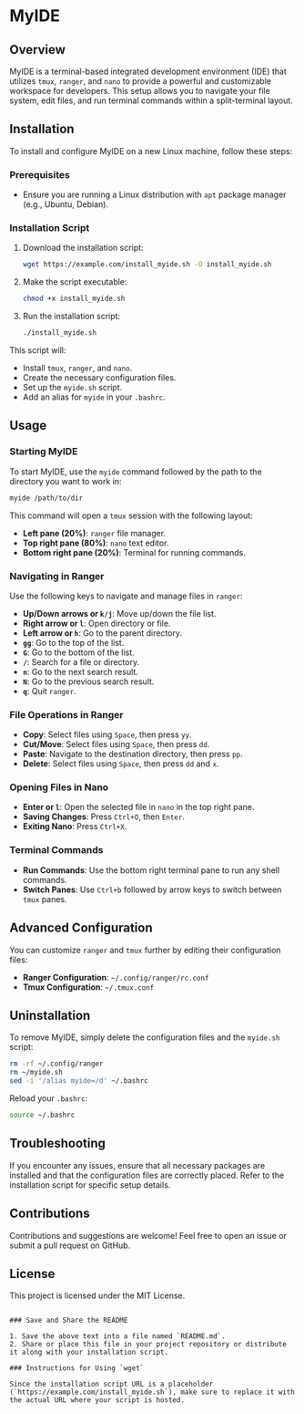 # MyIDE

## Overview

MyIDE is a terminal-based integrated development environment (IDE) that utilizes `tmux`, `ranger`, and `nano` to provide a powerful and customizable workspace for developers. This setup allows you to navigate your file system, edit files, and run terminal commands within a split-terminal layout.

## Installation

To install and configure MyIDE on a new Linux machine, follow these steps:

### Prerequisites

- Ensure you are running a Linux distribution with `apt` package manager (e.g., Ubuntu, Debian).

### Installation Script

1. Download the installation script:

    ```sh
    wget https://example.com/install_myide.sh -O install_myide.sh
    ```

2. Make the script executable:

    ```sh
    chmod +x install_myide.sh
    ```

3. Run the installation script:

    ```sh
    ./install_myide.sh
    ```

This script will:
- Install `tmux`, `ranger`, and `nano`.
- Create the necessary configuration files.
- Set up the `myide.sh` script.
- Add an alias for `myide` in your `.bashrc`.

## Usage

### Starting MyIDE

To start MyIDE, use the `myide` command followed by the path to the directory you want to work in:

```sh
myide /path/to/dir
```

This command will open a `tmux` session with the following layout:
- **Left pane (20%)**: `ranger` file manager.
- **Top right pane (80%)**: `nano` text editor.
- **Bottom right pane (20%)**: Terminal for running commands.

### Navigating in Ranger

Use the following keys to navigate and manage files in `ranger`:

- **Up/Down arrows or `k/j`**: Move up/down the file list.
- **Right arrow or `l`**: Open directory or file.
- **Left arrow or `h`**: Go to the parent directory.
- **`gg`**: Go to the top of the list.
- **`G`**: Go to the bottom of the list.
- **`/`**: Search for a file or directory.
- **`n`**: Go to the next search result.
- **`N`**: Go to the previous search result.
- **`q`**: Quit `ranger`.

### File Operations in Ranger

- **Copy**: Select files using `Space`, then press `yy`.
- **Cut/Move**: Select files using `Space`, then press `dd`.
- **Paste**: Navigate to the destination directory, then press `pp`.
- **Delete**: Select files using `Space`, then press `dd` and `x`.

### Opening Files in Nano

- **Enter or `l`**: Open the selected file in `nano` in the top right pane.
- **Saving Changes**: Press `Ctrl+O`, then `Enter`.
- **Exiting Nano**: Press `Ctrl+X`.

### Terminal Commands

- **Run Commands**: Use the bottom right terminal pane to run any shell commands.
- **Switch Panes**: Use `Ctrl+b` followed by arrow keys to switch between `tmux` panes.

## Advanced Configuration

You can customize `ranger` and `tmux` further by editing their configuration files:

- **Ranger Configuration**: `~/.config/ranger/rc.conf`
- **Tmux Configuration**: `~/.tmux.conf`

## Uninstallation

To remove MyIDE, simply delete the configuration files and the `myide.sh` script:

```sh
rm -rf ~/.config/ranger
rm ~/myide.sh
sed -i '/alias myide=/d' ~/.bashrc
```

Reload your `.bashrc`:

```sh
source ~/.bashrc
```

## Troubleshooting

If you encounter any issues, ensure that all necessary packages are installed and that the configuration files are correctly placed. Refer to the installation script for specific setup details.

## Contributions

Contributions and suggestions are welcome! Feel free to open an issue or submit a pull request on GitHub.

## License

This project is licensed under the MIT License.
```

### Save and Share the README

1. Save the above text into a file named `README.md`.
2. Share or place this file in your project repository or distribute it along with your installation script.

### Instructions for Using `wget`

Since the installation script URL is a placeholder (`https://example.com/install_myide.sh`), make sure to replace it with the actual URL where your script is hosted.
